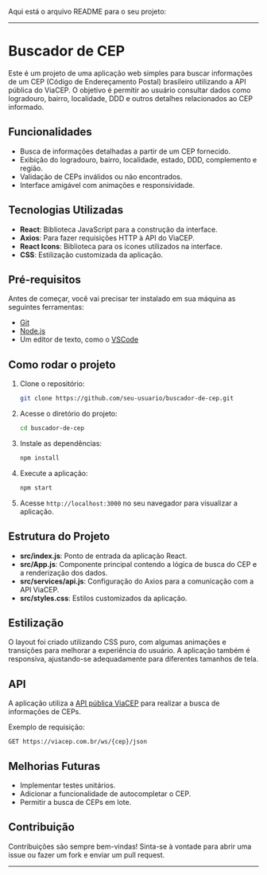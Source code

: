 Aqui está o arquivo README para o seu projeto:

---

# Buscador de CEP

Este é um projeto de uma aplicação web simples para buscar informações de um CEP (Código de Endereçamento Postal) brasileiro utilizando a API pública do ViaCEP. O objetivo é permitir ao usuário consultar dados como logradouro, bairro, localidade, DDD e outros detalhes relacionados ao CEP informado.

## Funcionalidades

- Busca de informações detalhadas a partir de um CEP fornecido.
- Exibição do logradouro, bairro, localidade, estado, DDD, complemento e região.
- Validação de CEPs inválidos ou não encontrados.
- Interface amigável com animações e responsividade.

## Tecnologias Utilizadas

- **React**: Biblioteca JavaScript para a construção da interface.
- **Axios**: Para fazer requisições HTTP à API do ViaCEP.
- **React Icons**: Biblioteca para os ícones utilizados na interface.
- **CSS**: Estilização customizada da aplicação.

## Pré-requisitos

Antes de começar, você vai precisar ter instalado em sua máquina as seguintes ferramentas:
- [Git](https://git-scm.com)
- [Node.js](https://nodejs.org/en/)
- Um editor de texto, como o [VSCode](https://code.visualstudio.com/)

## Como rodar o projeto

1. Clone o repositório:
   ```bash
   git clone https://github.com/seu-usuario/buscador-de-cep.git
   ```

2. Acesse o diretório do projeto:
   ```bash
   cd buscador-de-cep
   ```

3. Instale as dependências:
   ```bash
   npm install
   ```

4. Execute a aplicação:
   ```bash
   npm start
   ```

5. Acesse `http://localhost:3000` no seu navegador para visualizar a aplicação.

## Estrutura do Projeto

- **src/index.js**: Ponto de entrada da aplicação React.
- **src/App.js**: Componente principal contendo a lógica de busca do CEP e a renderização dos dados.
- **src/services/api.js**: Configuração do Axios para a comunicação com a API ViaCEP.
- **src/styles.css**: Estilos customizados da aplicação.

## Estilização

O layout foi criado utilizando CSS puro, com algumas animações e transições para melhorar a experiência do usuário. A aplicação também é responsiva, ajustando-se adequadamente para diferentes tamanhos de tela.

## API

A aplicação utiliza a [API pública ViaCEP](https://viacep.com.br/) para realizar a busca de informações de CEPs.

Exemplo de requisição:
```
GET https://viacep.com.br/ws/{cep}/json
```

## Melhorias Futuras

- Implementar testes unitários.
- Adicionar a funcionalidade de autocompletar o CEP.
- Permitir a busca de CEPs em lote.
  
## Contribuição

Contribuições são sempre bem-vindas! Sinta-se à vontade para abrir uma issue ou fazer um fork e enviar um pull request.

---
